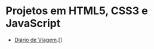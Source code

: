 # Projetos em HTML5, CSS3 e JavaScript

- [Diário de Viagem].[]

[Diário de Viagem]: https://leoribasnascimento.github.io/Projects/Trip%20Journal/

